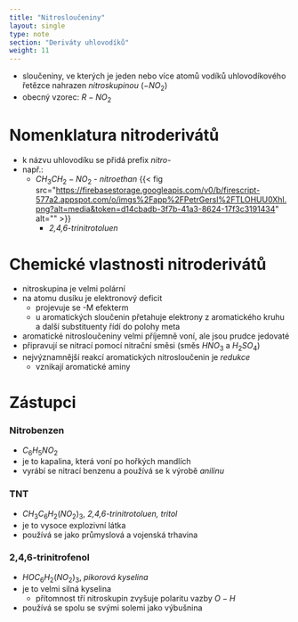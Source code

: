 ```yaml
---
title: "Nitrosloučeniny"
layout: single
type: note
section: "Deriváty uhlovodíků"
weight: 11
---
```

- sloučeniny, ve kterých je jeden nebo více atomů vodíků uhlovodíkového řetězce nahrazen _nitroskupinou_ ($-NO_2$)
- obecný vzorec: $R-NO_2$
# Nomenklatura nitroderivátů
- k názvu uhlovodíku se přidá prefix _nitro-_
- např.:
    - $CH_3CH_2-NO_2$ - _nitroethan_
    {{< fig src="https://firebasestorage.googleapis.com/v0/b/firescript-577a2.appspot.com/o/imgs%2Fapp%2FPetrGersl%2FTLOHUU0Xhl.png?alt=media&token=d14cbadb-3f7b-41a3-8624-17f3c3191434" alt="" >}}
        - _2,4,6-trinitrotoluen_
# Chemické vlastnosti nitroderivátů
- nitroskupina je velmi polární
- na atomu dusíku je elektronový deficit
    - projevuje se -M efekterm
    - u aromatických sloučenin přetahuje elektrony z aromatického kruhu a další substituenty řídí do polohy meta
- aromatické nitrosloučeniny velmi příjemně voní, ale jsou prudce jedovaté
- připravují se nitrací pomocí nitrační směsi (směs $HNO_3$ a $H_2SO_4$)
- nejvýznamnější reakcí aromatických nitrosloučenin je _redukce_
    - vznikají aromatické aminy
# Zástupci
### Nitrobenzen
- $C_6H_5NO_2$
- je to kapalina, která voní po hořkých mandlích
- vyrábí se nitrací benzenu a používá se k výrobě _anilinu_
### TNT
- $CH_3C_6H_2(NO_2)_3$, _2,4,6-trinitrotoluen, tritol_
- je to vysoce explozivní látka
- používá se jako průmyslová a vojenská trhavina
### 2,4,6-trinitrofenol
- $HOC_6H_2(NO_2)_3$, _pikorová kyselina_
- je to velmi silná kyselina
    - přítomnost tří nitroskupin zvyšuje polaritu vazby $O-H$
- používá se spolu se svými solemi jako výbušnina
